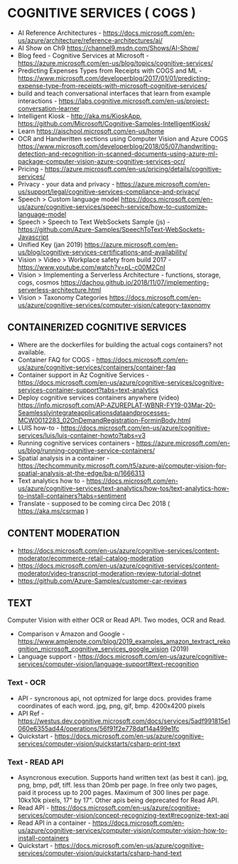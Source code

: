 # COGNITIVE SERVICES ( COGS )

* AI Reference Architectures - <https://docs.microsoft.com/en-us/azure/architecture/reference-architectures/ai/>
* AI Show on Ch9 <https://channel9.msdn.com/Shows/AI-Show/>
* Blog feed - Cognitive Services at Microsoft - https://azure.microsoft.com/en-us/blog/topics/cognitive-services/
* Predicting Expenses Types from Receipts with COGS and ML - https://www.microsoft.com/developerblog/2017/01/01/predicting-expense-type-from-receipts-with-microsoft-cognitive-services/
* build and teach conversational interfaces that learn from example interactions -  <https://labs.cognitive.microsoft.com/en-us/project-conversation-learner>
* Intelligent Kiosk - http://aka.ms/KioskApp, https://github.com/Microsoft/Cognitive-Samples-IntelligentKiosk/
* Learn <https://aischool.microsoft.com/en-us/home>
* OCR and Handwritten sections using Computer Vision and Azure COGS <https://www.microsoft.com/developerblog/2018/05/07/handwriting-detection-and-recognition-in-scanned-documents-using-azure-ml-package-computer-vision-azure-cognitive-services-ocr/>
* Pricing - https://azure.microsoft.com/en-us/pricing/details/cognitive-services/
* Privacy - your data and privacy - https://azure.microsoft.com/en-us/support/legal/cognitive-services-compliance-and-privacy/
* Speech > Custom language model <https://docs.microsoft.com/en-us/azure/cognitive-services/speech-service/how-to-customize-language-model>
* Speech > Speech to Text WebSockets Sample (js) - <https://github.com/Azure-Samples/SpeechToText-WebSockets-Javascript>
* Unified Key (jan 2019) https://azure.microsoft.com/en-us/blog/cognitive-services-certifications-and-availability/
* Vision > Video > Workplace safety from build 2017 - https://www.youtube.com/watch?v=pL-c00M2CnI
* Vision > Implementing a Serverless Architecture - functions, storage, cogs, cosmos <https://dachou.github.io/2018/11/07/implementing-serverless-architecture.html>
* Vision > Taxonomy Categories <https://docs.microsoft.com/en-us/azure/cognitive-services/computer-vision/category-taxonomy>

## CONTAINERIZED COGNITIVE SERVICES

* Where are the dockerfiles for building the actual cogs containers? not available.
* Container FAQ for COGS - https://docs.microsoft.com/en-us/azure/cognitive-services/containers/container-faq
* Container support in Az Cognitive Services - https://docs.microsoft.com/en-us/azure/cognitive-services/cognitive-services-container-support?tabs=text-analytics
* Deploy cognitive services containers anywhere (video) https://info.microsoft.com/AP-AZUREPLAT-WBNR-FY19-03Mar-20-Seamlesslyintegrateapplicationsdataandprocesses-MCW0012283_02OnDemandRegistration-ForminBody.html
* LUIS how-to - https://docs.microsoft.com/en-us/azure/cognitive-services/luis/luis-container-howto?tabs=v3
* Running cognitive services containers - https://azure.microsoft.com/en-us/blog/running-cognitive-service-containers/
* Spatial analysis in a container - https://techcommunity.microsoft.com/t5/azure-ai/computer-vision-for-spatial-analysis-at-the-edge/ba-p/1666313
* Text analytics how to - https://docs.microsoft.com/en-us/azure/cognitive-services/text-analytics/how-tos/text-analytics-how-to-install-containers?tabs=sentiment
* Translate - supposed to be coming circa Dec 2018 ( https://aka.ms/csrmap )

## CONTENT MODERATION

* <https://docs.microsoft.com/en-us/azure/cognitive-services/content-moderator/ecommerce-retail-catalog-moderation>
* <https://docs.microsoft.com/en-us/azure/cognitive-services/content-moderator/video-transcript-moderation-review-tutorial-dotnet>
* <https://github.com/Azure-Samples/customer-car-reviews>

## TEXT

Computer Vision with either OCR or Read API.  Two modes, OCR and Read.

* Comparison v Amazon and Google - https://www.amplenote.com/blog/2019_examples_amazon_textract_rekognition_microsoft_cognitive_services_google_vision (2019)
* Language support - https://docs.microsoft.com/en-us/azure/cognitive-services/computer-vision/language-support#text-recognition

### Text - OCR

* API - syncronous api, not optmized for large docs. provides frame coordinates of each word.  jpg, png, gif, bmp.  4200x4200 pixels
* API Ref - https://westus.dev.cognitive.microsoft.com/docs/services/5adf991815e1060e6355ad44/operations/56f91f2e778daf14a499e1fc
* Quickstart - https://docs.microsoft.com/en-us/azure/cognitive-services/computer-vision/quickstarts/csharp-print-text

### Text - READ API

* Asyncronous execution.  Supports hand written text (as best it can).  jpg, png, bmp, pdf, tiff.  less than 20mb per page.  In free only two pages, paid it process up to 200 pages.  Maximum of 300 lines per page. 10kx10k pixels, 17" by 17".  Other apis being deprecated for Read API.
* Read API - https://docs.microsoft.com/en-us/azure/cognitive-services/computer-vision/concept-recognizing-text#recognize-text-api
* Read API in a container - https://docs.microsoft.com/en-us/azure/cognitive-services/computer-vision/computer-vision-how-to-install-containers
* Quickstart - https://docs.microsoft.com/en-us/azure/cognitive-services/computer-vision/quickstarts/csharp-hand-text
